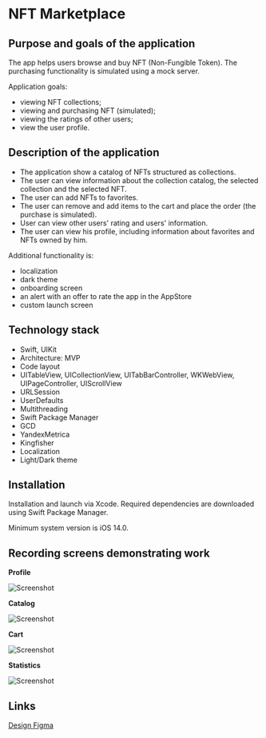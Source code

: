 # NFT Marketplace

## Purpose and goals of the application ##

The app helps users browse and buy NFT (Non-Fungible Token). The purchasing functionality is simulated using a mock server.

Application goals:

- viewing NFT collections;
- viewing and purchasing NFT (simulated);
- viewing the ratings of other users;
- view the user profile.

## Description of the application ##
- The application show a catalog of NFTs structured as collections.
- The user can view information about the collection catalog, the selected collection and the selected NFT.
- The user can add NFTs to favorites.
- The user can remove and add items to the cart and place the order (the purchase is simulated).
- User can view other users' rating and users' information.
- The user can view his profile, including information about favorites and NFTs owned by him.

Additional functionality is:
- localization
- dark theme
- onboarding screen
- an alert with an offer to rate the app in the AppStore
- custom launch screen

## Technology stack ##
- Swift, UIKit
- Architecture: MVP
- Code layout
- UITableView, UICollectionView, UITabBarController, WKWebView, UIPageController, UIScrollView
- URLSession
- UserDefaults
- Multithreading
- Swift Package Manager
- GCD
- YandexMetrica
- Kingfisher
- Localization
- Light/Dark theme

## Installation ##
Installation and launch via Xcode. Required dependencies are downloaded using Swift Package Manager.

Minimum system version is iOS 14.0.

## Recording screens demonstrating work ##

**Profile**

![Screenshot](ProfileEpicScreenCast.gif?raw=true)

**Catalog**

![Screenshot](CatalogEpicScreenCast.gif?raw=true)

**Cart**

![Screenshot](CartEpicScreenCast.gif?raw=true)

**Statistics**

![Screenshot](StatisticsEpicScreenCast.gif?raw=true)

## Links ##

[Design Figma](https://www.figma.com/file/k1LcgXHGTHIeiCv4XuPbND/FakeNFT-(YP)?node-id=96-5542&t=YdNbOI8EcqdYmDeg-0)
